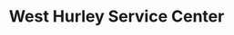 ---
title: "West Hurley Service Center"
url: /west-hurley/west-hurley-service-center/
shop: Autowerkstatt
---